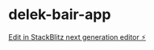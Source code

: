 # delek-bair-app

[Edit in StackBlitz next generation editor ⚡️](https://stackblitz.com/~/github.com/chaim111404/delek-bair-app)